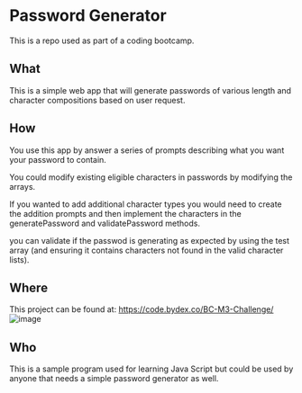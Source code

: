 # Password Generator
This is a repo used as part of a coding bootcamp. 

## What
This is a simple web app that will generate passwords of various length and character compositions based on user request. 

## How
You use this app by answer a series of prompts describing what you want your password to contain. 

You could modify existing eligible characters in passwords by modifying the arrays.

If you wanted to add additional character types you would need to create the addition prompts and then implement the characters in the generatePassword and validatePassword methods. 

you can validate if the passwod is generating as expected by using the test array (and ensuring it contains characters not found in the valid character lists). 

## Where
This project can be found at: https://code.bydex.co/BC-M3-Challenge/
![image](https://user-images.githubusercontent.com/119005046/217689215-12138d9f-5cdf-4e26-a02b-8ef1847c6ee5.png)


## Who
This is a sample program used for learning Java Script but could be used by anyone that needs a simple password generator as well. 
